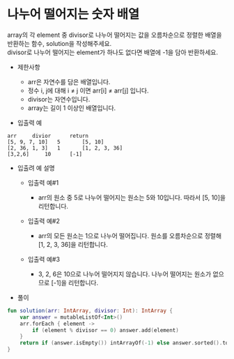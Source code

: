 # 나누어 떨어지는 숫자 배열
array의 각 element 중 divisor로 나누어 떨어지는 값을 오름차순으로 정렬한 배열을 반환하는 함수, solution을 작성해주세요.   
divisor로 나누어 떨어지는 element가 하나도 없다면 배열에 -1을 담아 반환하세요.
   
+ 제한사항
	+ arr은 자연수를 담은 배열입니다.
	+ 정수 i, j에 대해 i ≠ j 이면 arr[i] ≠ arr[j] 입니다.
	+ divisor는 자연수입니다.
	+ array는 길이 1 이상인 배열입니다.
   
+ 입출력 예
```
arr		divior		return
[5, 9, 7, 10]	5		[5, 10]
[2, 36, 1, 3]	1		[1, 2, 3, 36]
[3,2,6]		10		[-1]
```

+ 입출려 예 설명
	+ 입출력 예#1
		+ arr의 원소 중 5로 나누어 떨어지는 원소는 5와 10입니다. 따라서 [5, 10]을 리턴합니다.
   
	+ 입출력 예#2
		+ arr의 모든 원소는 1으로 나누어 떨어집니다. 원소를 오름차순으로 정렬해 [1, 2, 3, 36]을 리턴합니다.
   
	+ 입출력 예#3
		+ 3, 2, 6은 10으로 나누어 떨어지지 않습니다. 나누어 떨어지는 원소가 없으므로 [-1]을 리턴합니다.
   
+ 풀이
```kotlin
fun solution(arr: IntArray, divisor: Int): IntArray {
    var answer = mutableListOf<Int>()
    arr.forEach { element ->
        if (element % divisor == 0) answer.add(element)
    }
    return if (answer.isEmpty()) intArrayOf(-1) else answer.sorted().toIntArray()
}
```